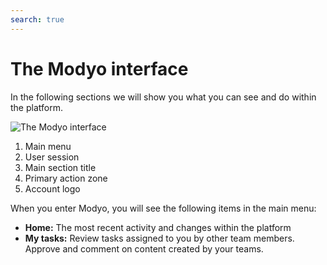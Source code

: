 ```yaml
---
search: true
---
```


# The Modyo interface

In the following sections we will show you what you can see and do within the platform.

![The Modyo interface](/assets/img/platform/modyo-screenshot.png)

1. Main menu
2. User session
3. Main section title
4. Primary action zone
5. Account logo

When you enter Modyo, you will see the following items in the main menu:

- **Home:** The most recent activity and changes within the platform
- **My tasks:** Review tasks assigned to you by other team members. Approve and comment on content created by your teams.
